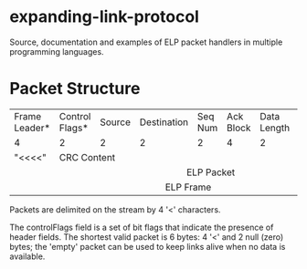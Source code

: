 # expanding-link-protocol
Source, documentation and examples of ELP packet handlers in multiple programming languages.

# Packet Structure

<table>
  <tr>
    <td>Frame Leader*</td>
    <td>Control Flags*</td>
    <td>Source</td>
    <td>Destination</td>
    <td>Seq Num</td>
    <td>Ack Block</td>
    <td>Data Length</td>
    <td>Data</td>
    <td>CRC</td>
  </tr>
  <tr>
    <td>4</td>
    <td>2</td>
    <td>2</td>
    <td>2</td>
    <td>2</td>
    <td>4</td>
    <td>2</td>
    <td>Variable</td>
    <td>4</td>
  </tr>

  <tr>
    <td>"<<<<"</td>
    <td colspan="7">CRC Content</td>
    <td>CRC</td>
  </tr>
  <tr>
    <td></td>
    <td colspan="8" align="center">ELP Packet</td>
  </tr>
  <tr>
    <td colspan="9" align="center">ELP Frame</td>
  </tr>
</table>

<!-- ![alt text](elp-packet.png) -->

Packets are delimited on the stream by 4 '<' characters.

The controlFlags field is a set of bit flags that indicate the presence of header fields. The shortest valid packet is 6 bytes: 4 '<' and 2 null (zero) bytes; the 'empty' packet can be used to keep links alive when no data is available.
